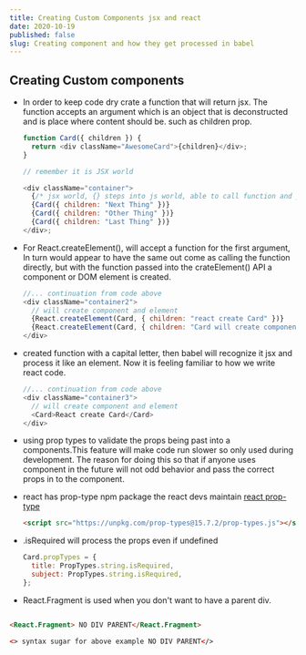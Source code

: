 ```yaml
---
title: Creating Custom Components jsx and react
date: 2020-10-19
published: false
slug: Creating component and how they get processed in babel
---
```


## Creating Custom components

- In order to keep code dry crate a function that will return jsx. The function accepts an argument which is an object that is deconstructed and is place where content should be. such as children prop.

  ```js
  function Card({ children }) {
    return <div className="AwesomeCard">{children}</div>;
  }

  // remember it is JSX world

  <div className="container">
    {/* jsx world, {} steps into js world, able to call function and past argument*/}
    {Card({ children: "Next Thing" })}
    {Card({ children: "Other Thing" })}
    {Card({ children: "Last Thing" })}
  </div>;
  ```

- For React.createElement(), will accept a function for the first argument, In turn would appear to have the same out come as calling the function directly, but with the function passed into the crateElement() API a component or DOM element is created.

  ```js
  //... continuation from code above
  <div className="container2">
    // will create component and element
    {React.createElement(Card, { children: "react create Card" })}
    {React.createElement(Card, { children: "Card will create component" })}
  </div>
  ```

- created function with a capital letter, then babel will recognize it jsx and process it like an element. Now it is feeling familiar to how we write react code.

  ```js
  //... continuation from code above
  <div className="container3">
    // will create component and element
    <Card>React create Card</Card>
  </div>
  ```

- using prop types to validate the props being past into a components.This feature will make code run slower so only used during development. The reason for doing this so that if anyone uses component in the future will not odd behavior and pass the correct props in to the component.

- react has prop-type npm package the react devs maintain [react prop-type](https://www.npmjs.com/package/prop-types)

  ```html
  <script src="https://unpkg.com/prop-types@15.7.2/prop-types.js"></script>
  ```

- .isRequired will process the props even if undefined

  ```js
  Card.propTypes = {
    title: PropTypes.string.isRequired,
    subject: PropTypes.string.isRequired,
  };
  ```

- React.Fragment is used when you don't want to have a parent div.

```html

<React.Fragment> NO DIV PARENT</React.Fragment>

<> syntax sugar for above example NO DIV PARENT</>

```
